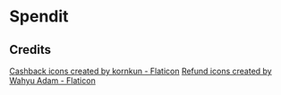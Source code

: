 # Spendit

## Credits

<a href="https://www.flaticon.com/free-icons/cashback" title="cashback icons">Cashback icons created by kornkun - Flaticon</a>
<a href="https://www.flaticon.com/free-icons/refund" title="refund icons">Refund icons created by Wahyu Adam - Flaticon</a>
